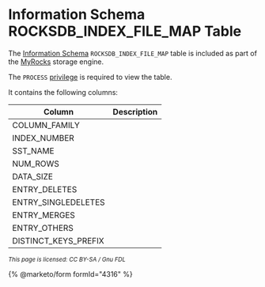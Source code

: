 # Information Schema ROCKSDB\_INDEX\_FILE\_MAP Table

The [Information Schema](../../) `ROCKSDB_INDEX_FILE_MAP` table is included as part of the [MyRocks](../../../../../server-usage/storage-engines/myrocks/) storage engine.

The `PROCESS` [privilege](../../../../sql-statements/account-management-sql-statements/grant.md) is required to view the table.

It contains the following columns:

| Column                 | Description |
| ---------------------- | ----------- |
| COLUMN\_FAMILY         |             |
| INDEX\_NUMBER          |             |
| SST\_NAME              |             |
| NUM\_ROWS              |             |
| DATA\_SIZE             |             |
| ENTRY\_DELETES         |             |
| ENTRY\_SINGLEDELETES   |             |
| ENTRY\_MERGES          |             |
| ENTRY\_OTHERS          |             |
| DISTINCT\_KEYS\_PREFIX |             |

<sub>_This page is licensed: CC BY-SA / Gnu FDL_</sub>

{% @marketo/form formId="4316" %}
